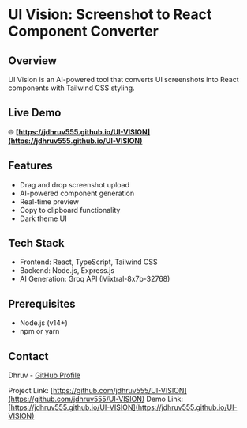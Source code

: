 # UI Vision: Screenshot to React Component Converter

## Overview
UI Vision is an AI-powered tool that converts UI screenshots into React components with Tailwind CSS styling.

## Live Demo
🌐 **[https://jdhruv555.github.io/UI-VISION](https://jdhruv555.github.io/UI-VISION)**

## Features
- Drag and drop screenshot upload
- AI-powered component generation
- Real-time preview
- Copy to clipboard functionality
- Dark theme UI

## Tech Stack
- Frontend: React, TypeScript, Tailwind CSS
- Backend: Node.js, Express.js
- AI Generation: Groq API (Mixtral-8x7b-32768)

## Prerequisites
- Node.js (v14+)
- npm or yarn

## Contact
Dhruv - [GitHub Profile](https://github.com/jdhruv555)

Project Link: [https://github.com/jdhruv555/UI-VISION](https://github.com/jdhruv555/UI-VISION)
Demo Link: [https://jdhruv555.github.io/UI-VISION](https://jdhruv555.github.io/UI-VISION)
